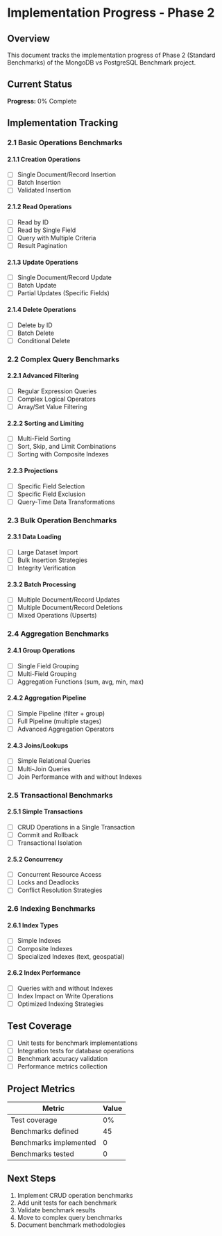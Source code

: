 # Implementation Progress - Phase 2

## Overview

This document tracks the implementation progress of Phase 2 (Standard Benchmarks) of the MongoDB vs PostgreSQL Benchmark project.

## Current Status

**Progress:** 0% Complete

## Implementation Tracking

### 2.1 Basic Operations Benchmarks

#### 2.1.1 Creation Operations
- [ ] Single Document/Record Insertion
- [ ] Batch Insertion
- [ ] Validated Insertion

#### 2.1.2 Read Operations
- [ ] Read by ID
- [ ] Read by Single Field
- [ ] Query with Multiple Criteria
- [ ] Result Pagination

#### 2.1.3 Update Operations
- [ ] Single Document/Record Update
- [ ] Batch Update
- [ ] Partial Updates (Specific Fields)

#### 2.1.4 Delete Operations
- [ ] Delete by ID
- [ ] Batch Delete
- [ ] Conditional Delete

### 2.2 Complex Query Benchmarks

#### 2.2.1 Advanced Filtering
- [ ] Regular Expression Queries
- [ ] Complex Logical Operators
- [ ] Array/Set Value Filtering

#### 2.2.2 Sorting and Limiting
- [ ] Multi-Field Sorting
- [ ] Sort, Skip, and Limit Combinations
- [ ] Sorting with Composite Indexes

#### 2.2.3 Projections
- [ ] Specific Field Selection
- [ ] Specific Field Exclusion
- [ ] Query-Time Data Transformations

### 2.3 Bulk Operation Benchmarks

#### 2.3.1 Data Loading
- [ ] Large Dataset Import
- [ ] Bulk Insertion Strategies
- [ ] Integrity Verification

#### 2.3.2 Batch Processing
- [ ] Multiple Document/Record Updates
- [ ] Multiple Document/Record Deletions
- [ ] Mixed Operations (Upserts)

### 2.4 Aggregation Benchmarks

#### 2.4.1 Group Operations
- [ ] Single Field Grouping
- [ ] Multi-Field Grouping
- [ ] Aggregation Functions (sum, avg, min, max)

#### 2.4.2 Aggregation Pipeline
- [ ] Simple Pipeline (filter + group)
- [ ] Full Pipeline (multiple stages)
- [ ] Advanced Aggregation Operators

#### 2.4.3 Joins/Lookups
- [ ] Simple Relational Queries
- [ ] Multi-Join Queries
- [ ] Join Performance with and without Indexes

### 2.5 Transactional Benchmarks

#### 2.5.1 Simple Transactions
- [ ] CRUD Operations in a Single Transaction
- [ ] Commit and Rollback
- [ ] Transactional Isolation

#### 2.5.2 Concurrency
- [ ] Concurrent Resource Access
- [ ] Locks and Deadlocks
- [ ] Conflict Resolution Strategies

### 2.6 Indexing Benchmarks

#### 2.6.1 Index Types
- [ ] Simple Indexes
- [ ] Composite Indexes
- [ ] Specialized Indexes (text, geospatial)

#### 2.6.2 Index Performance
- [ ] Queries with and without Indexes
- [ ] Index Impact on Write Operations
- [ ] Optimized Indexing Strategies

## Test Coverage

- [ ] Unit tests for benchmark implementations
- [ ] Integration tests for database operations
- [ ] Benchmark accuracy validation
- [ ] Performance metrics collection

## Project Metrics

| Metric | Value |
|--------|-------|
| Test coverage | 0% |
| Benchmarks defined | 45 |
| Benchmarks implemented | 0 |
| Benchmarks tested | 0 |

## Next Steps

1. Implement CRUD operation benchmarks
2. Add unit tests for each benchmark
3. Validate benchmark results
4. Move to complex query benchmarks
5. Document benchmark methodologies 
